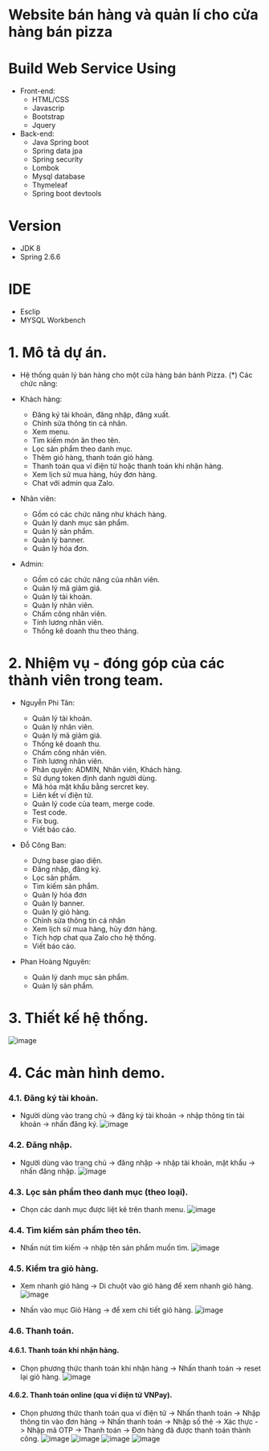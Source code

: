 # Website bán hàng và quản lí cho cửa hàng bán pizza

# Build Web Service Using

- Front-end: 
	* HTML/CSS
	* Javascrip
	* Bootstrap
	* Jquery
- Back-end: 
	* Java Spring boot
	* Spring data jpa
	* Spring security
	* Lombok
	* Mysql database
	* Thymeleaf
	* Spring boot devtools

# Version

* JDK 8
* Spring 2.6.6

# IDE

* Esclip 
* MYSQL Workbench

# 1. Mô tả dự án.
- Hệ thống quản lý bán hàng cho một cửa hàng bán bánh Pizza.
(*) Các chức năng:
- Khách hàng: 
	+ Đăng ký tài khoản, đăng nhập, đăng xuất.
	+ Chỉnh sửa thông tin cá nhân.
	+ Xem menu.
	+ Tìm kiếm món ăn theo tên.
	+ Lọc sản phẩm theo danh mục.
	+ Thêm giỏ hàng, thanh toán giỏ hàng.
	+ Thanh toán qua ví điện từ hoặc thanh toán khi nhận hàng.
	+ Xem lịch sử mua hàng, hủy đơn hàng.
	+ Chat với admin qua Zalo.

- Nhân viên:
	+ Gồm có các chức năng như khách hàng.
	+ Quản lý danh mục sản phẩm.
	+ Quản lý sản phẩm.
	+ Quản lý banner.
	+ Quản lý hóa đơn.
	
- Admin:
	+ Gồm có các chức năng của nhân viên.
	+ Quản lý mã giảm giá.
	+ Quản lý tài khoản.
	+ Quản lý nhân viên.
	+ Chấm công nhân viên.
	+ Tính lương nhân viên.
	+ Thống kê doanh thu theo tháng.

# 2. Nhiệm vụ - đóng góp của các thành viên trong team.
- Nguyễn Phi Tân: 
	+ Quản lý tài khoản.
	+ Quản lý nhân viên.
	+ Quản lý mã giảm giá.
	+ Thống kê doanh thu.
	+ Chấm công nhân viên.
	+ Tính lương nhân viên.
	+ Phân quyền: ADMIN, Nhân viên, Khách hàng.
	+ Sử dụng token định danh người dùng.
	+ Mã hóa mật khẩu bằng sercret key.
	+ Liên kết ví điện tử.
	+ Quản lý code của team, merge code.
	+ Test code.
	+ Fix bug.
	+ Viết báo cáo.

- Đỗ Công Ban:
	+ Dựng base giao diện.
	+ Đăng nhập, đăng ký.
	+ Lọc sản phẩm.
	+ Tìm kiếm sản phẩm.
	+ Quản lý hóa đơn
	+ Quản lý banner.
	+ Quản lý giỏ hàng.
	+ Chỉnh sửa thông tin cá nhân
	+ Xem lịch sử mua hàng, hủy đơn hàng.
	+ Tích hợp chat qua Zalo cho hệ thống.
	+ Viết báo cáo.

- Phan Hoàng Nguyên:
	+ Quản lý danh mục sản phẩm.
	+ Quản lý sản phẩm.


# 3. Thiết kế hệ thống.
![image](https://user-images.githubusercontent.com/62367845/171392898-da2d0a1e-586a-4e46-887e-267e0bdef4a1.png)


# 4. Các màn hình demo.
### 4.1. Đăng ký tài khoản.
- Người dùng vào trang chủ -> đăng ký tài khoản -> nhập thông tin tài khoản -> nhấn đăng ký.
![image](https://user-images.githubusercontent.com/62367845/171393569-92ebe2e4-244e-4531-88c7-c9cce93b86f9.png)

### 4.2. Đăng nhập.
- Người dùng vào trang chủ -> đăng nhập -> nhập tài khoản, mật khẩu -> nhấn đăng nhập.
![image](https://user-images.githubusercontent.com/62367845/171393923-dbf03a5d-26c5-4590-b334-5f82d654edf6.png)

### 4.3. Lọc sản phẩm theo danh mục (theo loại).
- Chọn các danh mục được liệt kê trên thanh menu.
![image](https://user-images.githubusercontent.com/62367845/171395204-87a9e124-aa3d-4cef-9af9-6d6a17aea3bb.png)

### 4.4. Tìm kiếm sản phẩm theo tên.
- Nhấn nút tìm kiếm -> nhập tên sản phẩm muốn tìm.
![image](https://user-images.githubusercontent.com/62367845/171395517-576f85c4-d37c-4c26-96bc-02004ca70fbc.png)

### 4.5. Kiểm tra giỏ hàng.
- Xem nhanh giỏ hàng -> Di chuột vào giỏ hàng để xem nhanh giỏ hàng.
![image](https://user-images.githubusercontent.com/62367845/171396004-a1f774d2-18da-4bc8-8ac0-cfbddda58118.png)

- Nhấn vào mục Giỏ Hàng -> để xem chi tiết giỏ hàng.
![image](https://user-images.githubusercontent.com/62367845/171395822-7f792b51-4a4c-4227-9e7e-604ca87b173d.png)

### 4.6. Thanh toán.
#### 4.6.1. Thanh toán khi nhận hàng.
- Chọn phương thức thanh toán khi nhận hàng -> Nhấn thanh toán -> reset lại giỏ hàng.
![image](https://user-images.githubusercontent.com/62367845/171396310-4f80960b-2945-491a-8e4d-17f8c0c87617.png)

#### 4.6.2. Thanh toán online (qua ví điện tử VNPay).
- Chọn phương thức thanh toán qua ví điện tử -> Nhấn thanh toán -> Nhập thông tin vào đơn hàng -> Nhấn thanh toán 
 -> Nhập số thẻ -> Xác thực -> Nhập mã OTP -> Thanh toán -> Đơn hàng đã được thanh toán thành công.
![image](https://user-images.githubusercontent.com/62367845/171396783-ce8b8ef3-38b6-4855-849d-91508a83c4cf.png)
![image](https://user-images.githubusercontent.com/62367845/171397022-f3d5a551-f2ae-40e7-8731-83c880fdc286.png)
![image](https://user-images.githubusercontent.com/62367845/171397048-dde962c5-5e08-4936-9ce0-6799a1f30d93.png)
![image](https://user-images.githubusercontent.com/62367845/171397148-3da81a48-bdd8-4a6b-b41e-f41ecf821cc1.png)

